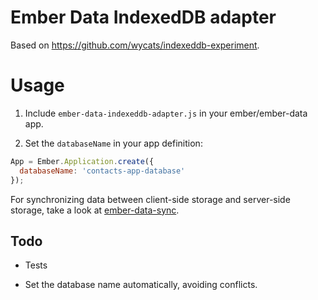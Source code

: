 Ember Data IndexedDB adapter
=================================================

Based on https://github.com/wycats/indexeddb-experiment. 


Usage
=====

1. Include `ember-data-indexeddb-adapter.js` in your ember/ember-data app.

2. Set the `databaseName` in your app definition:

```js
App = Ember.Application.create({
  databaseName: 'contacts-app-database'
});

```

For synchronizing data between client-side storage and server-side storage, take a look at [ember-data-sync](https://github.com/panayi/ember-data-sync).


Todo
----

- Tests

- Set the database name automatically, avoiding conflicts.